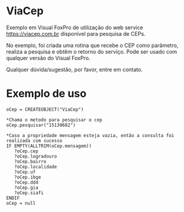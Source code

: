# ViaCep

Exemplo em Visual FoxPro de utilização do web service https://viacep.com.br disponível para pesquisa de CEPs.

No exemplo, foi criada uma rotina que recebe o CEP como parâmetro, realiza a pesquisa e obtêm o retorno do serviço.
Pode ser usado com qualquer versão do Visual FoxPro.

Qualquer dúvida/sugestão, por favor, entre em contato.


# Exemplo de uso

```
oCep = CREATEOBJECT("ViaCep")

*Chama o metodo para pesquisar o cep
oCep.pesquisar("15130682")

*Caso a propriedade mensagem esteja vazia, então a consulta foi realizada com sucesso
IF EMPTY(ALLTRIM(oCep.mensagem))
   ?oCep.cep
   ?oCep.logradouro
   ?oCep.bairro
   ?oCep.localidade
   ?oCep.uf
   ?oCep.ibge
   ?oCep.ddd
   ?oCep.gia
   ?oCep.siafi
ENDIF 
oCep = null
```
